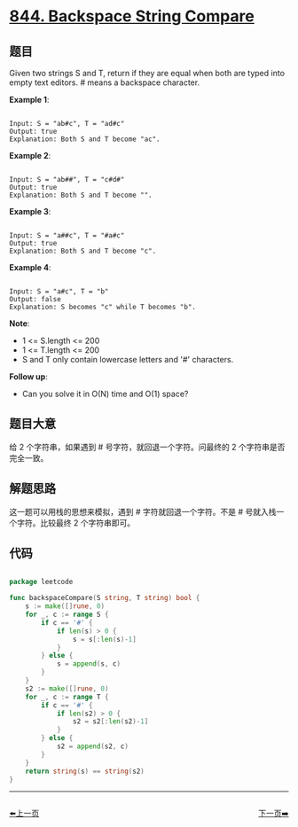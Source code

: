 # [844. Backspace String Compare](https://leetcode.com/problems/backspace-string-compare/)

## 题目

Given two strings S and T, return if they are equal when both are typed into empty text editors. # means a backspace character.


**Example 1**:

```

Input: S = "ab#c", T = "ad#c"
Output: true
Explanation: Both S and T become "ac".

```

**Example 2**:

```

Input: S = "ab##", T = "c#d#"
Output: true
Explanation: Both S and T become "".

```

**Example 3**:

```

Input: S = "a##c", T = "#a#c"
Output: true
Explanation: Both S and T become "c".

```

**Example 4**:

```

Input: S = "a#c", T = "b"
Output: false
Explanation: S becomes "c" while T becomes "b".

```


**Note**:

- 1 <= S.length <= 200
- 1 <= T.length <= 200
- S and T only contain lowercase letters and '#' characters.


**Follow up**:

- Can you solve it in O(N) time and O(1) space?

## 题目大意


给 2 个字符串，如果遇到 # 号字符，就回退一个字符。问最终的 2 个字符串是否完全一致。

## 解题思路

这一题可以用栈的思想来模拟，遇到 # 字符就回退一个字符。不是 # 号就入栈一个字符。比较最终 2 个字符串即可。













## 代码

```go

package leetcode

func backspaceCompare(S string, T string) bool {
	s := make([]rune, 0)
	for _, c := range S {
		if c == '#' {
			if len(s) > 0 {
				s = s[:len(s)-1]
			}
		} else {
			s = append(s, c)
		}
	}
	s2 := make([]rune, 0)
	for _, c := range T {
		if c == '#' {
			if len(s2) > 0 {
				s2 = s2[:len(s2)-1]
			}
		} else {
			s2 = append(s2, c)
		}
	}
	return string(s) == string(s2)
}

```


----------------------------------------------
<div style="display: flex;justify-content: space-between;align-items: center;">
<p><a href="https://books.halfrost.com/leetcode/ChapterFour/0800~0899/0842.Split-Array-into-Fibonacci-Sequence/">⬅️上一页</a></p>
<p><a href="https://books.halfrost.com/leetcode/ChapterFour/0800~0899/0845.Longest-Mountain-in-Array/">下一页➡️</a></p>
</div>
